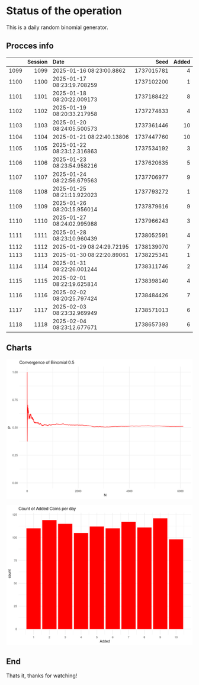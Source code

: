 # Status of the operation
  
  This is a daily random binomial generator.
  
## Procces info

|     | Session|Date                       |       Seed| Added|
|:----|-------:|:--------------------------|----------:|-----:|
|1099 |    1099|2025-01-16 08:23:00.8862   | 1737015781|     4|
|1100 |    1100|2025-01-17 08:23:19.708259 | 1737102200|     1|
|1101 |    1101|2025-01-18 08:20:22.009173 | 1737188422|     8|
|1102 |    1102|2025-01-19 08:20:33.217958 | 1737274833|     4|
|1103 |    1103|2025-01-20 08:24:05.500573 | 1737361446|    10|
|1104 |    1104|2025-01-21 08:22:40.13806  | 1737447760|    10|
|1105 |    1105|2025-01-22 08:23:12.316863 | 1737534192|     3|
|1106 |    1106|2025-01-23 08:23:54.958216 | 1737620635|     5|
|1107 |    1107|2025-01-24 08:22:56.679563 | 1737706977|     9|
|1108 |    1108|2025-01-25 08:21:11.922023 | 1737793272|     1|
|1109 |    1109|2025-01-26 08:20:15.956014 | 1737879616|     9|
|1110 |    1110|2025-01-27 08:24:02.995988 | 1737966243|     3|
|1111 |    1111|2025-01-28 08:23:10.960439 | 1738052591|     4|
|1112 |    1112|2025-01-29 08:24:29.72195  | 1738139070|     7|
|1113 |    1113|2025-01-30 08:22:20.89061  | 1738225341|     1|
|1114 |    1114|2025-01-31 08:22:26.001244 | 1738311746|     2|
|1115 |    1115|2025-02-01 08:22:19.625814 | 1738398140|     4|
|1116 |    1116|2025-02-02 08:20:25.797424 | 1738484426|     7|
|1117 |    1117|2025-02-03 08:23:32.969949 | 1738571013|     6|
|1118 |    1118|2025-02-04 08:23:12.677671 | 1738657393|     6|

## Charts 

![](charts/plot1.png)

![](charts/plot2.png)

## End

Thats it, thanks for watching!
